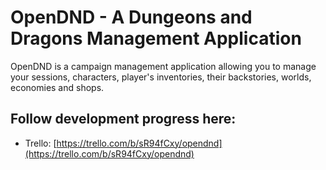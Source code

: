 # OpenDND - A Dungeons and Dragons Management Application

OpenDND is a campaign management application allowing you to manage your sessions, characters, player's inventories, their backstories, worlds, economies and shops.


## Follow development progress here: 
- Trello: [https://trello.com/b/sR94fCxy/opendnd](https://trello.com/b/sR94fCxy/opendnd)